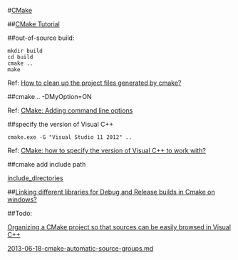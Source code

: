 #[CMake](https://cmake.org/)

##[CMake Tutorial](https://cmake.org/cmake-tutorial/)

##out-of-source build:
```
mkdir build
cd build
cmake ..
make
```
Ref: [How to clean up the project files generated by cmake?](http://stackoverflow.com/questions/27247123/how-to-clean-up-the-project-files-generated-by-cmake)

##cmake .. -DMyOption=ON

Ref: [CMake: Adding command line options](http://stackoverflow.com/questions/5998186/cmake-adding-command-line-options)

##specify the version of Visual C++

```
cmake.exe -G "Visual Studio 11 2012" ..
```

Ref: [CMake: how to specify the version of Visual C++ to work with?](http://stackoverflow.com/questions/33917454/cmake-how-to-specify-the-version-of-visual-c-to-work-with)

##cmake add include path

[include_directories](https://cmake.org/cmake/help/v3.0/command/include_directories.html)

##[Linking different libraries for Debug and Release builds in Cmake on windows?](http://stackoverflow.com/questions/2209929/linking-different-libraries-for-debug-and-release-builds-in-cmake-on-windows)

##Todo:

[Organizing a CMake project so that sources can be easily browsed in Visual C++](http://stackoverflow.com/questions/1984723/organizing-a-cmake-project-so-that-sources-can-be-easily-browsed-in-visual-c)

[2013-06-18-cmake-automatic-source-groups.md](https://github.com/kylewm/kylewm.com-frozen-flask/blob/master/content/2013-06-18-cmake-automatic-source-groups.md)

